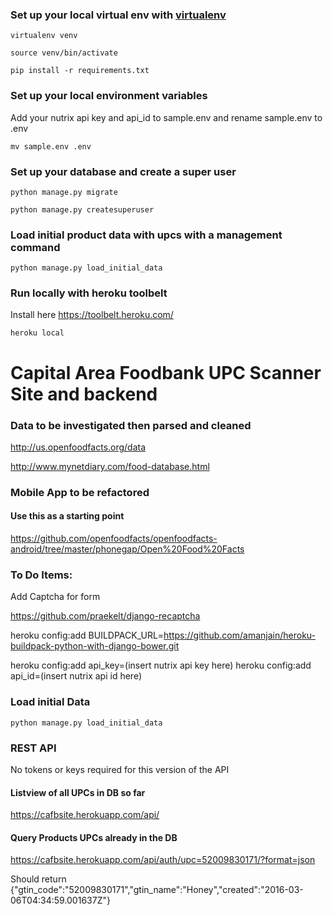 ### Set up your local virtual env with [virtualenv](https://virtualenv.pypa.io/en/latest/)

`virtualenv venv`

`source venv/bin/activate`

`pip install -r requirements.txt`

### Set up your local environment variables

Add your nutrix api key and api_id to sample.env and rename sample.env to .env

`mv sample.env .env`

### Set up your database and create a super user

`python manage.py migrate`

`python manage.py createsuperuser`


### Load initial product data with upcs with a management command

`python manage.py load_initial_data`


### Run locally with heroku toolbelt

Install here https://toolbelt.heroku.com/

`heroku local`

# Capital Area Foodbank UPC Scanner Site and backend

### Data to be investigated then parsed and cleaned

http://us.openfoodfacts.org/data

http://www.mynetdiary.com/food-database.html


### Mobile App to be refactored


#### Use this as a starting point
https://github.com/openfoodfacts/openfoodfacts-android/tree/master/phonegap/Open%20Food%20Facts


### To Do Items:

Add Captcha for form

https://github.com/praekelt/django-recaptcha

heroku config:add BUILDPACK_URL=https://github.com/amanjain/heroku-buildpack-python-with-django-bower.git

heroku config:add api_key=(insert nutrix api key here)
heroku config:add api_id=(insert nutrix api id here)

### Load initial Data

`python manage.py load_initial_data`


### REST API

No tokens or keys required for this version of the API

#### Listview of all UPCs in DB so far
https://cafbsite.herokuapp.com/api/

#### Query Products UPCs already in the DB
https://cafbsite.herokuapp.com/api/auth/upc=52009830171/?format=json

Should return {"gtin_code":"52009830171","gtin_name":"Honey","created":"2016-03-06T04:34:59.001637Z"}
